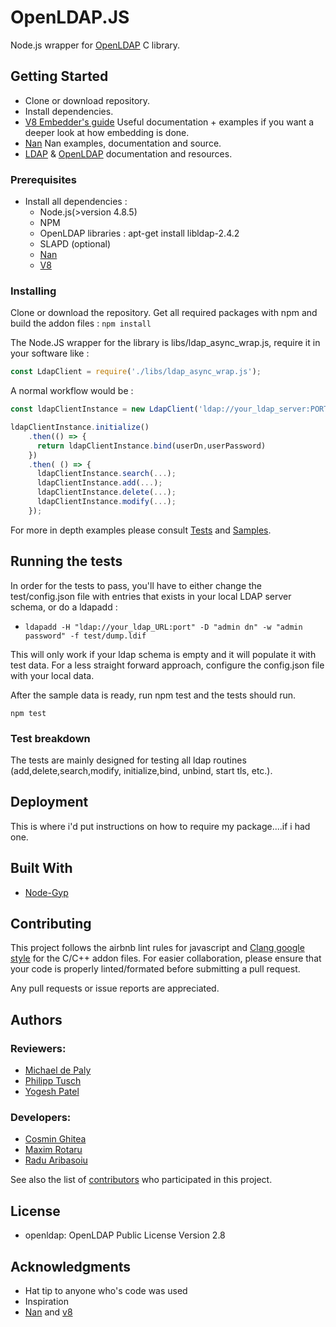 # OpenLDAP.JS

Node.js wrapper for [OpenLDAP](https://github.com/openldap/openldap) C library.

## Getting Started

* Clone or download repository.
* Install dependencies.
* [V8 Embedder's guide](https://github.com/v8/v8/wiki/Embedder's-Guide) Useful documentation + examples if you want a deeper look at how    embedding is done.
* [Nan](https://github.com/nodejs/nan) Nan examples, documentation and source.
* [LDAP](https://www.ldap.com) & [OpenLDAP](http://www.openldap.org/) documentation and resources.


### Prerequisites

* Install all dependencies :
  * Node.js(>version 4.8.5)
  * NPM
  * OpenLDAP libraries : apt-get install libldap-2.4.2
  * SLAPD (optional)
  * [Nan](https://github.com/nodejs/nan)
  * [V8](https://github.com/v8/v8) 


### Installing

Clone or download the repository.
Get all required packages with npm and build the addon files :
  ``` npm install ```

The Node.JS wrapper for the library is libs/ldap_async_wrap.js, require it in your software like :
```javascript
const LdapClient = require('./libs/ldap_async_wrap.js');
```

A normal workflow would be :
```javascript
const ldapClientInstance = new LdapClient('ldap://your_ldap_server:PORT');

ldapClientInstance.initialize()
    .then(() => {
      return ldapClientInstance.bind(userDn,userPassword)
    })
    .then( () => {
      ldapClientInstance.search(...);
      ldapClientInstance.add(...);
      ldapClientInstance.delete(...);
      ldapClientInstance.modify(...);
    });
```

For more in depth examples please consult [Tests](https://github.com/hufsm/openldapjs/tree/development/openldapjs/test) and [Samples](https://github.com/hufsm/openldapjs/tree/development/openldapjs/sample).







## Running the tests

In order for the tests to pass, you'll have to either change the test/config.json file with entries that exists in your local LDAP server schema, or do a ldapadd :
* ```ldapadd -H "ldap://your_ldap_URL:port" -D "admin dn" -w "admin password" -f test/dump.ldif ```

This will only work if your ldap schema is empty and it will populate it with test data. For a less straight forward approach, configure the config.json file with your local data. 

After the sample data is ready, run npm test and the tests should run.

``` npm test ```

### Test breakdown

The tests are mainly designed for testing all ldap routines (add,delete,search,modify, initialize,bind, unbind, start tls, etc.).

## Deployment

This is where i'd put instructions on how to require my package....if i had one.

## Built With

* [Node-Gyp](https://github.com/nodejs/node-gyp)

## Contributing
 This project follows  the airbnb lint rules for javascript and [Clang google style](https://clang.llvm.org/docs/ClangFormatStyleOptions.html) for the C/C++ addon files. For easier collaboration, please ensure that your code is properly linted/formated before submitting a pull request.

 Any pull requests or issue reports are appreciated.


## Authors

 ### Reviewers:
  - [Michael de Paly](https://github.com/mdepaly)
  - [Philipp Tusch](https://github.com/ptusch)
  - [Yogesh Patel](https://github.com/pately)
  

 ### Developers:
  - [Cosmin Ghitea](https://github.com/cosminghitea)
  - [Maxim Rotaru](https://github.com/MaximRotaru)
  - [Radu Aribasoiu](https://github.com/Radu94)
 

See also the list of [contributors](https://github.com/hufsm/openldapjs/graphs/contributors) who participated in this project.

## License

- openldap:   OpenLDAP Public License Version 2.8

## Acknowledgments

* Hat tip to anyone who's code was used
* Inspiration
* [Nan](https://github.com/nodejs/nan) and [v8](https://github.com/v8/v8) 


